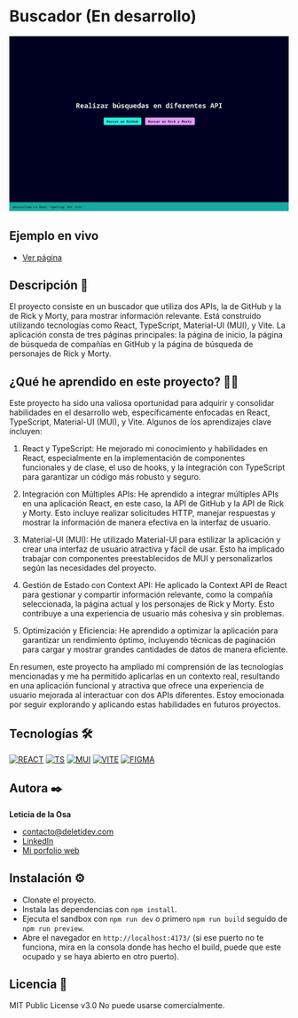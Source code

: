 # Buscador (En desarrollo)

![Imagen del proyecto](src/public/buscador.png)

## Ejemplo en vivo

- [Ver página](https://buscador-ofmd.onrender.com/)

## Descripción 📑

El proyecto consiste en un buscador que utiliza dos APIs, la de GitHub y la de Rick y Morty, para mostrar información relevante. Está construido utilizando tecnologías como React, TypeScript, Material-UI (MUI), y Vite. La aplicación consta de tres páginas principales: la página de inicio, la página de búsqueda de compañías en GitHub y la página de búsqueda de personajes de Rick y Morty.

## ¿Qué he aprendido en este proyecto? 🙇🏻

Este proyecto ha sido una valiosa oportunidad para adquirir y consolidar habilidades en el desarrollo web, específicamente enfocadas en React, TypeScript, Material-UI (MUI), y Vite. Algunos de los aprendizajes clave incluyen:

1. React y TypeScript: He mejorado mi conocimiento y habilidades en React, especialmente en la implementación de componentes funcionales y de clase, el uso de hooks, y la integración con TypeScript para garantizar un código más robusto y seguro.

2. Integración con Múltiples APIs: He aprendido a integrar múltiples APIs en una aplicación React, en este caso, la API de GitHub y la API de Rick y Morty. Esto incluye realizar solicitudes HTTP, manejar respuestas y mostrar la información de manera efectiva en la interfaz de usuario.

3. Material-UI (MUI): He utilizado Material-UI para estilizar la aplicación y crear una interfaz de usuario atractiva y fácil de usar. Esto ha implicado trabajar con componentes preestablecidos de MUI y personalizarlos según las necesidades del proyecto.

4. Gestión de Estado con Context API: He aplicado la Context API de React para gestionar y compartir información relevante, como la compañía seleccionada, la página actual y los personajes de Rick y Morty. Esto contribuye a una experiencia de usuario más cohesiva y sin problemas.

5. Optimización y Eficiencia: He aprendido a optimizar la aplicación para garantizar un rendimiento óptimo, incluyendo técnicas de paginación para cargar y mostrar grandes cantidades de datos de manera eficiente.

En resumen, este proyecto ha ampliado mi comprensión de las tecnologías mencionadas y me ha permitido aplicarlas en un contexto real, resultando en una aplicación funcional y atractiva que ofrece una experiencia de usuario mejorada al interactuar con dos APIs diferentes. Estoy emocionada por seguir explorando y aplicando estas habilidades en futuros proyectos.

## Tecnologías 🛠

<!-- Iconos sacados de: https://github.com/hendrasob/badges/blob/master/README.md y https://github.com/alexandresanlim/Badges4-README.md-Profile -->

[![REACT](https://img.shields.io/badge/React-20232A?style=for-the-badge&logo=react&logoColor=61DAFB)](https://es.wikipedia.org/wiki/React)
[![TS](https://img.shields.io/badge/TypeScript-007ACC?style=for-the-badge&logo=typescript&logoColor=white)](https://es.wikipedia.org/wiki/TypeScript)
[![MUI](https://img.shields.io/badge/Material%20UI-007FFF?style=for-the-badge&logo=mui&logoColor=white)]()
[![VITE](https://img.shields.io/badge/Vite-B73BFE?style=for-the-badge&logo=vite&logoColor=FFD62E)](<https://en.wikipedia.org/wiki/Vite_(software)>)
[![FIGMA](https://img.shields.io/badge/Figma-F24E1E?style=for-the-badge&logo=figma&logoColor=white)](https://es.wikipedia.org/wiki/Figma)

## Autora ✒️

**Leticia de la Osa**

- [contacto@deletidev.com](mailto:contacto@deletidev.com)
- [LinkedIn](https://www.linkedin.com/in/deletidev)
- [Mi porfolio web](https://deletidev.com/)

## Instalación ⚙️

- Clonate el proyecto.
- Instala las dependencias con `npm install`.
- Ejecuta el sandbox con `npm run dev` o primero `npm run build` seguido de `npm run preview`.
- Abre el navegador en `http://localhost:4173/` (si ese puerto no te funciona, mira en la consola donde has hecho el build, puede que este ocupado y se haya abierto en otro puerto).

## Licencia 📄

MIT Public License v3.0
No puede usarse comercialmente.
